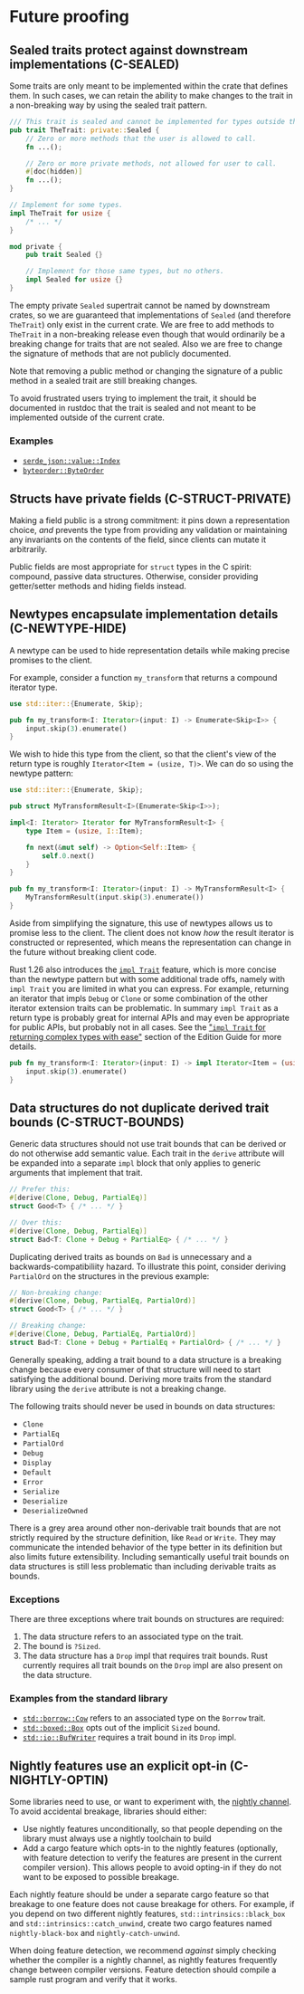 # Future proofing


<a id="c-sealed"></a>
## Sealed traits protect against downstream implementations (C-SEALED)

Some traits are only meant to be implemented within the crate that defines them.
In such cases, we can retain the ability to make changes to the trait in a
non-breaking way by using the sealed trait pattern.

```rust
/// This trait is sealed and cannot be implemented for types outside this crate.
pub trait TheTrait: private::Sealed {
    // Zero or more methods that the user is allowed to call.
    fn ...();

    // Zero or more private methods, not allowed for user to call.
    #[doc(hidden)]
    fn ...();
}

// Implement for some types.
impl TheTrait for usize {
    /* ... */
}

mod private {
    pub trait Sealed {}

    // Implement for those same types, but no others.
    impl Sealed for usize {}
}
```

The empty private `Sealed` supertrait cannot be named by downstream crates, so
we are guaranteed that implementations of `Sealed` (and therefore `TheTrait`)
only exist in the current crate. We are free to add methods to `TheTrait` in a
non-breaking release even though that would ordinarily be a breaking change for
traits that are not sealed. Also we are free to change the signature of methods
that are not publicly documented.

Note that removing a public method or changing the signature of a public method
in a sealed trait are still breaking changes.

To avoid frustrated users trying to implement the trait, it should be documented
in rustdoc that the trait is sealed and not meant to be implemented outside of
the current crate.

### Examples

- [`serde_json::value::Index`](https://docs.serde.rs/serde_json/value/trait.Index.html)
- [`byteorder::ByteOrder`](https://docs.rs/byteorder/1.1.0/byteorder/trait.ByteOrder.html)


<a id="c-struct-private"></a>
## Structs have private fields (C-STRUCT-PRIVATE)

Making a field public is a strong commitment: it pins down a representation
choice, _and_ prevents the type from providing any validation or maintaining any
invariants on the contents of the field, since clients can mutate it arbitrarily.

Public fields are most appropriate for `struct` types in the C spirit: compound,
passive data structures. Otherwise, consider providing getter/setter methods and
hiding fields instead.


<a id="c-newtype-hide"></a>
## Newtypes encapsulate implementation details (C-NEWTYPE-HIDE)

A newtype can be used to hide representation details while making precise
promises to the client.

For example, consider a function `my_transform` that returns a compound iterator
type.

```rust
use std::iter::{Enumerate, Skip};

pub fn my_transform<I: Iterator>(input: I) -> Enumerate<Skip<I>> {
    input.skip(3).enumerate()
}
```

We wish to hide this type from the client, so that the client's view of the
return type is roughly `Iterator<Item = (usize, T)>`. We can do so using the
newtype pattern:

```rust
use std::iter::{Enumerate, Skip};

pub struct MyTransformResult<I>(Enumerate<Skip<I>>);

impl<I: Iterator> Iterator for MyTransformResult<I> {
    type Item = (usize, I::Item);

    fn next(&mut self) -> Option<Self::Item> {
        self.0.next()
    }
}

pub fn my_transform<I: Iterator>(input: I) -> MyTransformResult<I> {
    MyTransformResult(input.skip(3).enumerate())
}
```

Aside from simplifying the signature, this use of newtypes allows us to promise
less to the client. The client does not know _how_ the result iterator is
constructed or represented, which means the representation can change in the
future without breaking client code.

Rust 1.26 also introduces the [`impl Trait`][] feature, which is more concise
than the newtype pattern but with some additional trade offs, namely with `impl
Trait` you are limited in what you can express.  For example, returning an
iterator that impls `Debug` or `Clone` or some combination of the other iterator
extension traits can be problematic.  In summary `impl Trait` as a return type
is probably great for internal APIs and may even be appropriate for public APIs,
but probably not in all cases.  See the ["`impl Trait` for returning complex
types with ease"][impl-trait-2] section of the Edition Guide for more details.

[`impl Trait`]: https://github.com/rust-lang/rfcs/blob/master/text/1522-conservative-impl-trait.md
[impl-trait-2]: https://rust-lang.github.io/edition-guide/rust-2018/trait-system/impl-trait-for-returning-complex-types-with-ease.html

```rust
pub fn my_transform<I: Iterator>(input: I) -> impl Iterator<Item = (usize, I::Item)> {
    input.skip(3).enumerate()
}
```


<a id="c-struct-bounds"></a>
## Data structures do not duplicate derived trait bounds (C-STRUCT-BOUNDS)

Generic data structures should not use trait bounds that can be derived or do
not otherwise add semantic value. Each trait in the `derive` attribute will be
expanded into a separate `impl` block that only applies to generic arguments
that implement that trait.

```rust
// Prefer this:
#[derive(Clone, Debug, PartialEq)]
struct Good<T> { /* ... */ }

// Over this:
#[derive(Clone, Debug, PartialEq)]
struct Bad<T: Clone + Debug + PartialEq> { /* ... */ }
```

Duplicating derived traits as bounds on `Bad` is unnecessary and a
backwards-compatibiliity hazard. To illustrate this point, consider deriving
`PartialOrd` on the structures in the previous example:

```rust
// Non-breaking change:
#[derive(Clone, Debug, PartialEq, PartialOrd)]
struct Good<T> { /* ... */ }

// Breaking change:
#[derive(Clone, Debug, PartialEq, PartialOrd)]
struct Bad<T: Clone + Debug + PartialEq + PartialOrd> { /* ... */ }
```

Generally speaking, adding a trait bound to a data structure is a breaking
change because every consumer of that structure will need to start satisfying
the additional bound. Deriving more traits from the standard library using the
`derive` attribute is not a breaking change.

The following traits should never be used in bounds on data structures:

- `Clone`
- `PartialEq`
- `PartialOrd`
- `Debug`
- `Display`
- `Default`
- `Error`
- `Serialize`
- `Deserialize`
- `DeserializeOwned`

There is a grey area around other non-derivable trait bounds that are not
strictly required by the structure definition, like `Read` or `Write`. They may
communicate the intended behavior of the type better in its definition but also
limits future extensibility. Including semantically useful trait bounds on data
structures is still less problematic than including derivable traits as bounds.

### Exceptions

There are three exceptions where trait bounds on structures are required:

1. The data structure refers to an associated type on the trait.
1. The bound is `?Sized`.
1. The data structure has a `Drop` impl that requires trait bounds.
Rust currently requires all trait bounds on the `Drop` impl are also present
on the data structure.

### Examples from the standard library

- [`std::borrow::Cow`] refers to an associated type on the `Borrow` trait.
- [`std::boxed::Box`] opts out of the implicit `Sized` bound.
- [`std::io::BufWriter`] requires a trait bound in its `Drop` impl.

[`std::borrow::Cow`]: https://doc.rust-lang.org/std/borrow/enum.Cow.html
[`std::boxed::Box`]: https://doc.rust-lang.org/std/boxed/struct.Box.html
[`std::io::BufWriter`]: https://doc.rust-lang.org/std/io/struct.BufWriter.html

<a id="c-nightly-optin"></a>
## Nightly features use an explicit opt-in (C-NIGHTLY-OPTIN)

Some libraries need to use, or want to experiment with, the [nightly channel].
To avoid accidental breakage, libraries should either:
- Use nightly features unconditionally, so that people depending on the library must always use a nightly toolchain to build
- Add a cargo feature which opts-in to the nightly features (optionally, with feature detection to verify the features are present in the current compiler version). This allows people to avoid opting-in if they do not want to be exposed to possible breakage.

Each nightly feature should be under a separate cargo feature so that breakage to one feature does not cause breakage for others.
For example, if you depend on two different nightly features, `std::intrinsics::black_box` and `std::intrinsics::catch_unwind`, create two cargo features named `nightly-black-box` and `nightly-catch-unwind`.

When doing feature detection, we recommend *against* simply checking whether the compiler is a nightly channel, as nightly features frequently change between compiler versions.
Feature detection should compile a sample rust program and verify that it works.

[nightly channel]: https://rust-lang.github.io/rustup/concepts/channels.html
